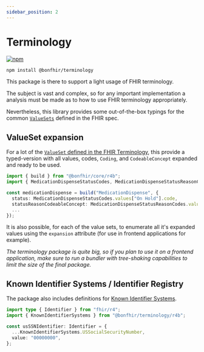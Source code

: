 ```yaml
---
sidebar_position: 2
---
```


# Terminology

[![npm](https://img.shields.io/npm/v/@bonfhir/terminology)](https://www.npmjs.com/package/@bonfhir/terminology)

```bash npm2yarn
npm install @bonfhir/terminology
```

This package is there to support a light usage of FHIR terminology.

The subject is vast and complex, so for any important implementation a analysis must be made as to how to use FHIR
terminology appropriately.

Nevertheless, this library provides some out-of-the-box typings for the common [`ValueSets`](https://hl7.org/fhir/terminologies-valuesets.html)
defined in the FHIR spec.

## ValueSet expansion

For a lot of the [`ValueSet` defined in the FHIR Terminology](https://hl7.org/fhir/terminologies-valuesets.html), this provide
a typed-version with all values, codes, `Coding`, and `CodeableConcept` expanded and ready to be used.

```typescript
import { build } from "@bonfhir/core/r4b";
import { MedicationDispenseStatusCodes, MedicationDispenseStatusReasonCodes } from "@bonfhir/terminology/r4b";

const medicationDispense = build("MedicationDispense", {
  status: MedicationDispenseStatusCodes.values["On Hold"].code,
  statusReasonCodeableConcept: MedicationDispenseStatusReasonCodes.values["Drug interacts with another drug"].codeableConcept
  ...
});
```

It is also possible, for each of the value sets, to enumerate all it's expanded values using the `expansion` attribute
(for use in frontend applications for example).

_The terminology package is quite big, so if you plan to use it on a frontend application,
make sure to run a bundler with tree-shaking capabilities to limit the size of the final package._

## Known Identifier Systems / Identifier Registry

The package also includes definitions for [Known Identifier Systems](https://hl7.org/fhir/identifier-registry.html).

```typescript
import type { Identifier } from "fhir/r4";
import { KnownIdentifierSystems } from "@bonfhir/terminology/r4b";

const usSSNIdentifier: Identifier = {
  ...KnownIdentifierSystems.USSocialSecurityNumber,
  value: "00000000",
};
```
